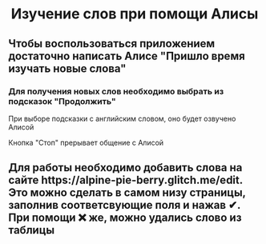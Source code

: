 <h1 align="center">Изучение слов при помощи Алисы</h1>
<h2>Чтобы воспользоваться приложением  достаточно написать Алисе "Пришло время изучать новые слова"​</h2>
<h3> Для получения новых слов необходимо выбрать из подсказок "Продолжить"</h3>
<p> При выборе подсказки с английским словом, оно будет озвучено Алисой</p>
<p> Кнопка "Стоп" прерывает общение с Алисой</p>
<h2>Для работы необходимо добавить слова на сайте https://alpine-pie-berry.glitch.me/edit. Это можно сделать в самом низу страницы, заполнив соответсвующие поля и нажав ✔. При помощи ❌ же, можно удались слово из таблицы</h2>
